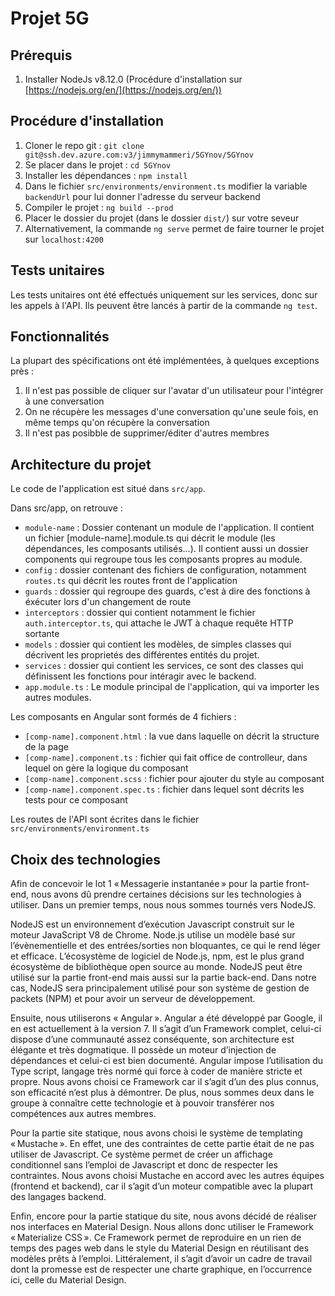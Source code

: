 # Projet 5G

## Prérequis
1. Installer NodeJs v8.12.0 (Procédure d'installation sur [https://nodejs.org/en/](https://nodejs.org/en/)) 

## Procédure d'installation
1. Cloner le repo git : ```git clone git@ssh.dev.azure.com:v3/jimmymammeri/5GYnov/5GYnov```
1. Se placer dans le projet : ```cd 5GYnov```
1. Installer les dépendances : ```npm install```
1. Dans le fichier `src/environments/environment.ts` modifier la variable `backendUrl` pour lui donner l'adresse du serveur backend
1. Compiler le projet : ```ng build --prod``` 
1. Placer le dossier du projet (dans le dossier `dist/`) sur votre seveur
1. Alternativement, la commande `ng serve` permet de faire tourner le projet sur `localhost:4200`

## Tests unitaires
Les tests unitaires ont été effectués uniquement sur les services, donc sur les appels à l'API. Ils peuvent être lancés à partir de la commande ```ng test```.

## Fonctionnalités
La plupart des spécifications ont été implémentées, à quelques exceptions près :
1. Il n'est pas possible de cliquer sur l'avatar d'un utilisateur pour l'intégrer à une conversation
1. On ne récupère les messages d'une conversation qu'une seule fois, en même temps qu'on récupère la conversation
1. Il n'est pas posibble de supprimer/éditer d'autres membres

## Architecture du projet
Le code de l'application est situé dans ```src/app```.

Dans src/app, on retrouve :
- `module-name` : Dossier contenant un module de l'application. Il contient un fichier [module-name].module.ts qui décrit le module (les dépendances, les composants utilisés...).
Il contient aussi un dossier components qui regroupe tous les composants propres au module.
- `config` : dossier contenant des fichiers de configuration, notamment `routes.ts` qui décrit les routes front de l'application
- `guards` : dossier qui regroupe des guards, c'est à dire des fonctions à éxécuter lors d'un changement de route
- `interceptors` : dossier qui contient notamment le fichier `auth.interceptor.ts`, qui attache le JWT à chaque requête HTTP sortante
- `models` : dossier qui contient les modèles, de simples classes qui décrivent les proprietés des différentes entités du projet.
- `services` : dossier qui contient les services, ce sont des classes qui définissent les fonctions pour intéragir avec le backend.
- `app.module.ts` : Le module principal de l'application, qui va importer les autres modules.

Les composants en Angular sont formés de 4 fichiers : 
- `[comp-name].component.html` : la vue dans laquelle on décrit la structure de la page
- `[comp-name].component.ts` : fichier qui fait office de controlleur, dans lequel on gère la logique du composant
- `[comp-name].component.scss` : fichier pour ajouter du style au composant
- `[comp-name].component.spec.ts` : fichier dans lequel sont décrits les tests pour ce composant 

Les routes de l'API sont écrites dans le fichier `src/environments/environment.ts`

## Choix des technologies
Afin de concevoir le lot 1 « Messagerie instantanée » pour la partie front-end, nous avons dû prendre certaines décisions sur les technologies à utiliser. Dans un premier temps, nous nous sommes tournés vers NodeJS.  

NodeJS est un environnement d’exécution Javascript construit sur le moteur JavaScript V8 de Chrome. Node.js utilise un modèle basé sur l’évènementielle et des entrées/sorties non bloquantes, ce qui le rend léger et efficace. L’écosystème de logiciel de Node.js, npm, est le plus grand écosystème de bibliothèque open source au monde. NodeJS peut être utilisé sur la partie front-end mais aussi sur la partie back-end. Dans notre cas, NodeJS sera principalement utilisé pour son système de gestion de packets (NPM) et pour avoir un serveur de développement. 

Ensuite, nous utiliserons « Angular ». Angular a été développé par Google, il en est actuellement à la version 7. Il s’agit d’un Framework complet, celui-ci dispose d’une communauté assez conséquente, son architecture est élégante et très dogmatique. Il possède un moteur d’injection de dépendances et celui-ci est bien documenté. Angular impose l’utilisation du Type script, langage très normé qui force à coder de manière stricte et propre. Nous avons choisi ce Framework car il s’agit d’un des plus connus, son efficacité n’est plus à démontrer. De plus, nous sommes deux dans le groupe à connaître cette technologie et à pouvoir transférer nos compétences aux autres membres. 

Pour la partie site statique, nous avons choisi le système de templating « Mustache ». En effet, une des contraintes de cette partie était de ne pas utiliser de Javascript. Ce système permet de créer un affichage conditionnel sans l’emploi de Javascript et donc de respecter les contraintes. Nous avons choisi Mustache en accord avec les autres équipes (frontend et backend), car il s’agit d’un moteur compatible avec la plupart des langages backend. 

Enfin, encore pour la partie statique du site, nous avons décidé de réaliser nos interfaces en Material Design. Nous allons donc utiliser le Framework « Materialize CSS ». Ce Framework permet de reproduire en un rien de temps des pages web dans le style du Material Design en réutilisant des modèles prêts à l’emploi. Littéralement, il s’agit d’avoir un cadre de travail dont la promesse est de respecter une charte graphique, en l’occurrence ici, celle du Material Design.  
